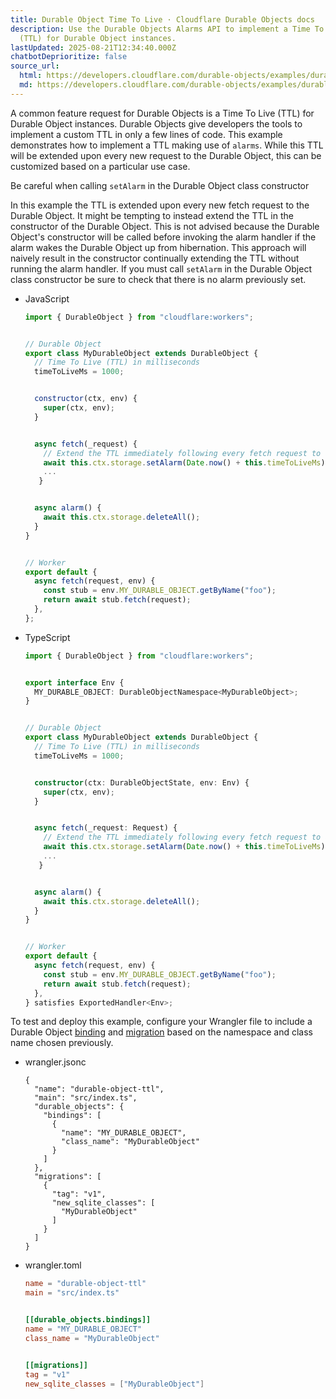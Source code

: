 ```yaml
---
title: Durable Object Time To Live · Cloudflare Durable Objects docs
description: Use the Durable Objects Alarms API to implement a Time To Live
  (TTL) for Durable Object instances.
lastUpdated: 2025-08-21T12:34:40.000Z
chatbotDeprioritize: false
source_url:
  html: https://developers.cloudflare.com/durable-objects/examples/durable-object-ttl/
  md: https://developers.cloudflare.com/durable-objects/examples/durable-object-ttl/index.md
---
```


A common feature request for Durable Objects is a Time To Live (TTL) for Durable Object instances. Durable Objects give developers the tools to implement a custom TTL in only a few lines of code. This example demonstrates how to implement a TTL making use of `alarms`. While this TTL will be extended upon every new request to the Durable Object, this can be customized based on a particular use case.

Be careful when calling `setAlarm` in the Durable Object class constructor

In this example the TTL is extended upon every new fetch request to the Durable Object. It might be tempting to instead extend the TTL in the constructor of the Durable Object. This is not advised because the Durable Object's constructor will be called before invoking the alarm handler if the alarm wakes the Durable Object up from hibernation. This approach will naively result in the constructor continually extending the TTL without running the alarm handler. If you must call `setAlarm` in the Durable Object class constructor be sure to check that there is no alarm previously set.

* JavaScript

  ```js
  import { DurableObject } from "cloudflare:workers";


  // Durable Object
  export class MyDurableObject extends DurableObject {
    // Time To Live (TTL) in milliseconds
    timeToLiveMs = 1000;


    constructor(ctx, env) {
      super(ctx, env);
    }


    async fetch(_request) {
      // Extend the TTL immediately following every fetch request to a Durable Object.
      await this.ctx.storage.setAlarm(Date.now() + this.timeToLiveMs);
      ...
     }


    async alarm() {
      await this.ctx.storage.deleteAll();
    }
  }


  // Worker
  export default {
    async fetch(request, env) {
      const stub = env.MY_DURABLE_OBJECT.getByName("foo");
      return await stub.fetch(request);
    },
  };
  ```

* TypeScript

  ```ts
  import { DurableObject } from "cloudflare:workers";


  export interface Env {
    MY_DURABLE_OBJECT: DurableObjectNamespace<MyDurableObject>;
  }


  // Durable Object
  export class MyDurableObject extends DurableObject {
    // Time To Live (TTL) in milliseconds
    timeToLiveMs = 1000;


    constructor(ctx: DurableObjectState, env: Env) {
      super(ctx, env);
    }


    async fetch(_request: Request) {
      // Extend the TTL immediately following every fetch request to a Durable Object.
      await this.ctx.storage.setAlarm(Date.now() + this.timeToLiveMs);
      ...
     }


    async alarm() {
      await this.ctx.storage.deleteAll();
    }
  }


  // Worker
  export default {
    async fetch(request, env) {
      const stub = env.MY_DURABLE_OBJECT.getByName("foo");
      return await stub.fetch(request);
    },
  } satisfies ExportedHandler<Env>;
  ```

To test and deploy this example, configure your Wrangler file to include a Durable Object [binding](https://developers.cloudflare.com/durable-objects/get-started/#4-configure-durable-object-bindings) and [migration](https://developers.cloudflare.com/durable-objects/reference/durable-objects-migrations/) based on the namespace and class name chosen previously.

* wrangler.jsonc

  ```jsonc
  {
    "name": "durable-object-ttl",
    "main": "src/index.ts",
    "durable_objects": {
      "bindings": [
        {
          "name": "MY_DURABLE_OBJECT",
          "class_name": "MyDurableObject"
        }
      ]
    },
    "migrations": [
      {
        "tag": "v1",
        "new_sqlite_classes": [
          "MyDurableObject"
        ]
      }
    ]
  }
  ```

* wrangler.toml

  ```toml
  name = "durable-object-ttl"
  main = "src/index.ts"


  [[durable_objects.bindings]]
  name = "MY_DURABLE_OBJECT"
  class_name = "MyDurableObject"


  [[migrations]]
  tag = "v1"
  new_sqlite_classes = ["MyDurableObject"]
  ```
